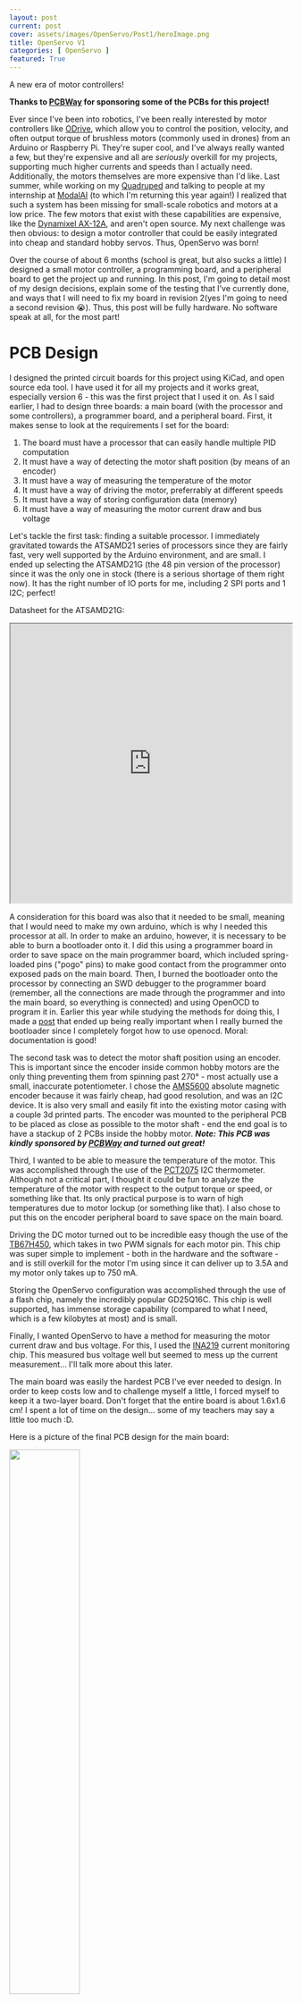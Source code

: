 ```yaml
---
layout: post
current: post
cover: assets/images/OpenServo/Post1/heroImage.png
title: OpenServo V1
categories: [ OpenServo ]
featured: True
---
```


A new era of motor controllers!

__Thanks to [PCBWay](https://www.pcbway.com) for sponsoring some of the PCBs for this project!__


Ever since I've been into robotics, I've been really interested by motor controllers like [ODrive](https://odriverobotics.com), which allow you to control the position, velocity, and often output torque of brushless motors (commonly used in drones) from an Arduino or Raspberry Pi. They're super cool, and I've always really wanted a few, but they're expensive and all are _seriously_ overkill for my projects, supporting much higher currents and speeds than I actually need. Additionally, the motors themselves are more expensive than I'd like. Last summer, while working on my [Quadruped](https://seanboe.github.io/blog/categories/#Quadruped) and talking to people at my internship at [ModalAI](https://www.modalai.com) (to which I'm returning this year again!) I realized that such a system has been missing for small-scale robotics and motors at a low price. The few motors that exist with these capabilities are expensive, like the [Dynamixel AX-12A](https://www.adafruit.com/product/4768?gclid=Cj0KCQjwzLCVBhD3ARIsAPKYTcShkqvzOClP-1GmF2AebTa3iUx5Z2nQ0z7g9xuZ90QcAaowclx3z5MaAnLlEALw_wcB), and aren't open source. My next challenge was then obvious: to design a motor controller that could be easily integrated into cheap and standard hobby servos. Thus, OpenServo was born!

Over the course of about 6 months (school is great, but also sucks a little) I designed a small motor controller, a programming board, and a peripheral board to get the project up and running. In this post, I'm going to detail most of my design decisions, explain some of the testing that I've currently done, and ways that I will need to fix my board in revision 2(yes I'm going to need a second revision 😭). Thus, this post will be fully hardware. No software speak at all, for the most part!

# PCB Design

I designed the printed circuit boards for this project using KiCad, and open source eda tool. I have used it for all my projects and it works great, especially version 6 - this was the first project that I used it on. As I said earlier, I had to design three boards: a main board (with the processor and some controllers), a programmer board, and a peripheral board. First, it makes sense to look at the requirements I set for the board:

1. The board must have a processor that can easily handle multiple PID computation
2. It must have a way of detecting the motor shaft position (by means of an encoder)
3. It must have a way of measuring the temperature of the motor
4. It must have a way of driving the motor, preferrably at different speeds
5. It must have a way of storing configuration data (memory)
6. It must have a way of measuring the motor current draw and bus voltage

Let's tackle the first task: finding a suitable processor. I immediately gravitated towards the ATSAMD21 series of processors since they are fairly fast, very well supported by the Arduino environment, and are small. I ended up selecting the ATSAMD21G (the 48 pin version of the processor) since it was the only one in stock (there is a serious shortage of them right now). It has the right number of IO ports for me, including 2 SPI ports and 1 I2C; perfect! 

Datasheet for the ATSAMD21G:

<iframe src="https://ww1.microchip.com/downloads/aemDocuments/documents/MCU32/ProductDocuments/DataSheets/SAM-D21DA1-Family-Data-Sheet-DS40001882G.pdf" width="100%" height="500px"></iframe>

A consideration for this board was also that it needed to be small, meaning that I would need to make my own arduino, which is why I needed this processor at all. In order to make an arduino, however, it is necessary to be able to burn a bootloader onto it. I did this using a programmer board in order to save space on the main programmer board, which included spring-loaded pins ("pogo" pins) to make good contact from the programmer onto exposed pads on the main board. Then, I burned the bootloader onto the processor by connecting an SWD debugger to the programmer board (remember, all the connections are made through the programmer and into the main board, so everything is connected) and using OpenOCD to program it in. Earlier this year while studying the methods for doing this, I made a [post](https://seanboe.github.io/blog/using-openocd) that ended up being really important when I really burned the bootloader since I completely forgot how to use openocd. Moral: documentation is good!

The second task was to detect the motor shaft position using an encoder. This is important since the encoder inside common hobby motors are the only thing preventing them from spinning past 270&#176; - most actually use a small, inaccurate potentiometer. I chose the [AMS5600](https://ams.com/documents/20143/36005/AS5600_DS000365_5-00.pdf/649ee61c-8f9a-20df-9e10-43173a3eb323) absolute magnetic encoder because it was fairly cheap, had good resolution, and was an I2C device. It is also very small and easily fit into the existing motor casing with a couple 3d printed parts. The encoder was mounted to the peripheral PCB to be placed as close as possible to the motor shaft - end the end goal is to have a stackup of 2 PCBs inside the hobby motor. *__Note: This PCB was kindly sponsored by [PCBWay](https://www.pcbway.com) and turned out great!__*

Third, I wanted to be able to measure the temperature of the motor. This was accomplished through the use of the [PCT2075](https://www.nxp.com/docs/en/data-sheet/PCT2075.pdf) I2C thermometer. Although not a critical part, I thought it could be fun to analyze the temperature of the motor with respect to the output torque or speed, or something like that. Its only practical purpose is to warn of high temperatures due to motor lockup (or something like that). I also chose to put this on the encoder peripheral board to save space on the main board.

Driving the DC motor turned out to be incredible easy though the use of the [TB67H450](https://toshiba.semicon-storage.com/us/semiconductor/product/motor-driver-ics/brushed-dc-motor-driver-ics/detail.TB67H450AFNG.html), which takes in two PWM signals for each motor pin. This chip was super simple to implement - both in the hardware and the software - and is still overkill for the motor I'm using since it can deliver up to 3.5A and my motor only takes up to 750 mA. 

Storing the OpenServo configuration was accomplished through the use of a flash chip, namely the incredibly popular GD25Q16C. This chip is well supported, has immense storage capability (compared to what I need, which is a few kilobytes at most) and is small.

Finally, I wanted OpenServo to have a method for measuring the motor current draw and bus voltage. For this, I used the [INA219](https://toshiba.semicon-storage.com/us/semiconductor/product/motor-driver-ics/brushed-dc-motor-driver-ics/detail.TB67H450AFNG.html) current monitoring chip. This measured bus voltage well but seemed to mess up the current measurement... I'll talk more about this later.

The main board was easily the hardest PCB I've ever needed to design. In order to keep costs low and to challenge myself a little, I forced myself to keep it a two-layer board. Don't forget that the entire board is about 1.6x1.6 cm! I spent a lot of time on the design... some of my teachers may say a little too much :D.

Here is a picture of the final PCB design for the main board:

<img src="https://lh3.googleusercontent.com/pw/AP1GczOh_8RDk7qJIiCp_--NOytWFu0EjDBA0Jur1c-BK7j2fJyk1vHAxWxIbr9-9CBSr7F77W59-qWbrXJ3vjynT8NSsky7aZpazrP9oG2rVZM83hFmdICy5aYQouhn8uzA1_JZ79WxhKBIOPeeDz5O-jd_Tvgj871yP1_5B3fXqR54Md-VrFNdufKOoOqyr98Gax6wtkKlvpX_iuL4MPhO3HsR8FMmomRec9ifbxQOkeBUXsgaer9DGf1yzjDwPAf4I0BK4rV52DQEaSBrs1NF_GY_jhnuC6dSzQueBwDutLnSGB0-g-K__hVfvlNjQoQflXBwSi0wutL9XYyGAXjiD3IuvacMCBaoe35mGrRt0iVzXml9S6hXatrXTmpb6MxzOHUAsBanK7-jQE4gUvaJkNlUxdQTcOlQyezgoc-Lf9wawQvb5DzchvvyTRm3YjSoWmq0RikrMzN9ibY6vfAHygw1urm-Gf688t0jXdvxaN3MIMHFABQhGCbR3jijU2rIshlDhMsjvtm0yiXGpESpxAlnasPZuhSXpZpbe5zuHXW_1F2Q59rpSKC_yUUnTxbisQ8owvLw5YOV8N2Zeeasu8NoM-U_jspT_MIxXpZCmnSC2nGDMkP7BEaxUzxHkcRp0nrgrwY0KCV7Yo3tTZPNbBbkXGxUzqhXkE-W4Uxom40t1-b22efiw0thS0C7StaWrLyCRmifm-o3h5af_zqRYUdkajXRHLHQl0TIXFx-F5zDsZVXuG6-UwDUaGs9d9z9yVX_jx-QlkzoXUke3_1lNNWr4e2COFIJyKQvxS8DiGU6CUhVVbxpRcKr6UBW3PJlevCr4u53fZTkfiy8RYcs0B0qr61qd3Yrpb5GZf1jO4e3iDVSWLJyZYZy1C_B_MVPCkjUUKb3XEsSYqpWdZEjUm27rsYxOTPgLpuM3HAqaSYzdX6v9daXIk9a5Evi7w=w451-h386-no?authuser=0" width="50%">

The peripheral board:

<img src="https://lh3.googleusercontent.com/pw/AP1GczPqhg_PsMwy2my0gRSmgaL7lzmLZUJ8JFybDp_9zpfYQlR4dQJ88NFUJSuxmlwaiy1rV5Uf0GGonD4cFJYdHmf54YXw3qKVdAhvGWsEY7ABZRm4Pno_eEE3KZD8792Xw-wz7p7_MUS9sBinRbD5hDpqI3Wn0BM2qfSUw-ZyttSeD4_XUgD6kiNTBtDxD17Jn_OUTuVNPaLzswf4tQukK7Lqnn0DEYBJBiBmFA6B9Lui_irVHYoBctLzLyI3uxvM0AQaNhaCqgJt39RFauc526LhWoV-wC0Ge0ZL52eIXNOHQCXwzU0-h58wM6LY_MFrBd_s8oVgGlCL3By7crWzxenFOkH3ysfwFxTFySR_Y1QWJRPBBbHOthTA5aYGAqZMEHpwwUWUaRH-igNuFDhglmsPj3u9TesBZjrsM3lAFSkot7-xfAohI6nMnJ-1rdfXXSd7a2tuT1rCPU6R-H_6puE0Znbh0Gyh3LXpAAJ7bkuwFioVficE7POBTH9sVC_k6ApLF7Qf0sIr_ITHMDgGAIjbsfPmzoWr0tkkCpv0HrerG75e8aCeiAO52AByI3KXJ5RA4fjLd8BEm2-_hLzDhIwjPzmrW_n_snhWA_sHXVskyeBNB3WnPcY8yR-TuCIIz9hds3cl6t0R4b7AtGklPmGmdSxfbRer7pE1jIQuwUwuskiro-XFpwQeAmfO4ZRHaRCecvs010PNZj73CLtLj6R0sh_I3aIT3pQcpXAC3B4JnIFAiwVr6sfAeDyp54NCK4DMDnYd1YMk_4g5hy4-YZZTjG6naUSXKWZkb8FcVPA0Ywt2KHyPQcGOBjdwICKPPJATHEtCwkgY0gTzC8Zn5csbMxZ5xhtr_L5p0DsrMfXtInkrl6wnKJSDxK0Pr02NkAxYlk5T7WHJNevOY9PfduDqn1Aiv0zBgwr0j1mOjqUmyREyy1A2qBuj1NhZ6Q=w1214-h1003-s-no?authuser=0" width="50%">

And the programmer board:

<img src="https://lh3.googleusercontent.com/pw/AP1GczNaYmUYBUnNwcysRr9IYctoAMZyJ607XSbpueOyIJRkBPzAjXwMYKyMYeH4KlIYHxneK14ACwKEwkL7cN2is0cHDC6p7XFfG3IC5YTpW4_ak93zJjvmeDDKcL9HC0EL-26mgQe1HOTnfpPeovyyg_FUoEBMDbJ9Qr1QCPBIUllY7b2qPhHcu5ES8gwPOLIKBUK1sru29VLltveYgY3-x4iodUwzhARonC0STOAzbZx7swfoAXCjV8PmJpl4KxKFLnnAIGCSA8rFb3bozEJNbdnfHz1W2_8U2V3tIQ_-iahgneellv-55XzIZ_0qNaB3FpWlZiC4j93156yJpdAgmHh866FtgHYVx91cWBjlxoJOrzhrSLTEiTvw3hmpL6HHnIeREbkz0GCEUeMc1cZs_6DdGHJuVWf-BRbmfCPXq77H9xixfAhUbFjUQmy7hI4Dg8G1pbIGvEU3Hd8sTQ797ZCSFSaNzj29pC-rOEOlrK861w1D1zPTi6kaFZcKVeOX0rf80udzkI7tn9jWa05xq8ojsy4JfTJhJnoSWqOrAMXKM6QnaaebJxNiPxV_bpvTmctygguXgMGDt3M9eI-tzvc7ZyG8lR4EmytpFf7ZYmJm9L_OYFazkptp40e_zncO_uWfYVzwV4V5DBRjBHe1DcTDIaOo80yRv5c68gQIQE6FBjW7vQXof1qkNA5mBJ2uQPshM76m7FeIoJSRgaNAb5ONdrd-wh2Cq2u0Q0QJLmhoJeKKoM1KiArgJck369KP3dKNADGOBK7GYfnmNMoDC4YkwkegPA0KFvoVxUjtEZ2W4BqqcL98kW-UstdwfynXP3yXExhra0SL7uCFj_QoedbnHm81SsujYvq2kc9TL6se0f-U8gXdCwOU3JEmalet8hcjNO-HwDyj-sJxtFI-punf3x5vEMRz_2a_9DtC8fz5uN8EE51l6wofKPK9UA=w1167-h1003-s-no?authuser=0" width="50%">


Here is a time lapse of me soldering all the chips onto the board:

<iframe width="560" height="315" src="https://www.youtube.com/embed/yg2W43WB_g0" title="YouTube video player" frameborder="0" allow="accelerometer; autoplay; clipboard-write; encrypted-media; gyroscope; picture-in-picture" allowfullscreen></iframe>

And the final product (the peripheral board is already mounted inside the motor casing):

<img src="https://lh3.googleusercontent.com/pw/AP1GczM1zWskGXI7p7SxjMukFWTmkFzHfoSCQvLPet0JqQlKgLWNgZvUqwdHrhcyHo0W7oQf8B3qjTc3B7DYEKeWuobKD9Zc5QkcQmNEycgRaW4Wwqo8LwQG_HMm7_Ri-DnZoTm7EQBcOyZaBnhko4z2r8qN1AkGju1iRC2YkmHf5UajSi22MmKrF6oaINTlQM57-fUa0R3JEam2twiTXRoebvDM4VhXplASJ2LvUdaAIRZNGfXhog4B6waASN3uznEPJetiQTisY-GPWrMCes9J9a2F9eudHKOgorT2xQUiTOIzcc-rynFJ21P68mgqvt81FjCpD6nng18r7753b42ABtFYbNmD2-OQHqGqegY71ORvkh6vv50bW8d5cKNORKnTxay0j4lL9mHzYMVdjiUf1LqV-hPEG5kIE08o534OPKS4_8PLIxZ2MThF9OpgF_sKlrW3Y5xVS5UTl5s6V9rlIKq8r6YrlqaLy07Mts32LsyUt1urT8ACjrarnm6mc7oo2Dwl3QtMnw6pffFVuBFmNdXZjjQkmquilc44TUp0XisjtAW_uNTuRad_N3vLIioYe7sY6_HXNoOblKkCO7njF7AMWvKKu-6LdehjWwHngIUtw0FyJt8z4X5iNhjo8NE6XJvlW-rU8Sk-qY7hlWOBqtTEyzOVec5tUK0fF2JN1nkZ8YUyhBe4tXTMcb-6yFa_NDNwsGjLnupJszB7iuDhVAWddE0szmoZUdQ6nqVl88j8iu2c015f2s4eP0v5_6Lem1nsSWZb_3LxNPAv_gtyAM1WTYlIE2AJh8yZLURQte4n6-584i65ErKOZRMXVkbWCCvmPhNJp_oYc9O22r2DGanLSG4plqTj8MbMg28jDnTyZacvXDkfMOB-mbXG-seFbxuYOglwh-MSV4qd8UMgwd2xIHRpcD8zOdROGIelAqIP3A3v1G35mKk1vyYGgg=w598-h1003-s-no?authuser=0" width="50%">

You can see the programmer board on the bottom with the USB plug and the main board sitting inside a 3d printed mount and clamped down with a toggle clamp. I really like this setup since it made it easy to remove the main board and to test everything together. Overall, I'm really happy with it!

# Getting Started

After the hardware was finished, I decided to program the bootloader so that I could begin working with the board. I instantly ran into a weird problem in which the debugger appeared to not be able to connect to the chip properly:

zsh
```
Open On-Chip Debugger 0.11.0
Licensed under GNU GPL v2
For bug reports, read
	http://openocd.org/doc/doxygen/bugs.html
Info : CMSIS-DAP: SWD  Supported
Info : CMSIS-DAP: FW Version = 1.10
Info : CMSIS-DAP: Interface Initialised (SWD)
Info : SWCLK/TCK = 1 SWDIO/TMS = 1 TDI = 0 TDO = 0 nTRST = 0 nRESET = 1
Info : CMSIS-DAP: Interface ready
Info : clock speed 400 kHz
Error: Error connecting DP: cannot read IDR
```

After about 5 hours of verifying the signal, power, and ground connections from the debugger to the programmer board and the programmer board to the main board, I realized that it wasn't a disconnect issue at all... it was a _too-much-connection_ issue, and the chip was constantly resetting. The samd21 processor resets when its reset line is pulled low, and I had an exposed jumper on the main board to enable resetting (the idea was that you could short the two sides together with a screwdriver to reset the board). As it turned out, I made a small mistake in my PCB design; the clearance on the reset pad of the jumper was too small to be manufactuered properly, about 0.02mm, causing a gound pour around it to merge into it. In other words, the jumper was doing nothing and the reset line was constantly being pulled low. After cutting the reset line trace, the bootloader burned successfully and the board showed up as a Serial port! Fortunately, I was able to continue resetting my board through a different line that led through my programmer board. 

Here's what the design looked like in KiCad:

<img src="https://lh3.googleusercontent.com/pw/AP1GczO_jw1yGmwfnqdjax53jGLUyuDPJ1Ksv-gqpBXlAlavolzuU10crh7JZGxpIz-jFZcJdXaVvV9VVisJzWczddBHy8NendSdppq0PNCXDpX7udWgonc3Im08oL94M5JfFKk6enSOGQ1x9vUbQo-waF8mxTA9RLhZU8x-i1mArrUfB_gzlR7RZc5FwOZzN1Rq7PribYZhSuE2FEg8VqEQXXsez9lUCGq7sorNP488lWdTZEQDoYJdqnjMn-RriXXoR-6faKdFzULf3eBZJe5BLLXTL3ELei3UQGwollgGASkvu-ANgdFRJYGGOWY6CdwGpYk6ykhMgUI_3sFWpiq8hWAGgKAsh5DAAKQ-57rROyy6xPoJGvTrZiE0lBteVAZPEDo2aK70WGpHuXYLedSQfZcM0Sy3vQBj99SrHj3-PpiaxdQGjjlzvb8t3pvEFTj0I91tsq0jCSoqMc4Ekd1VhQhTHZaelnu8FibsKaCb719YZdicKZeqwiQ9MJoN5qNfu4VfiD7fx6maAskFpxWpRAdkPUHuGL7yBin7kFUxOZIOonzkI5ato5qRSH8FtIkOg7emsk9MpuBkmPtSbzysxO1IxjwF632nZTaQcCORIV03-xBa1T58BWihpt2pkRZP482qYu-m8BTyEnL4TxRHA6LSb0kpYYiqdFVze-OOIcMJiUSG4IKbz0WMZKLvi_H_KI2V8cIqB5i0T-j9yMMU6rBwJxJWcquDwgJDOz1Ral-e1ZvW5NguGgPixKN8hqj8N6vHcfQq6zoyzv-aH7oupuzaYHjLvqBQBgELaSKOND-2lxt2uwktUUvL7MKhZtwB7xo5nneH9ikbZ2UTBYHgeLDwQbjZs9Wrp98kyYNlcj-aLd6I-DR4sGgifX5FcNIy2Hvb7WRL_25A4qbPxN5g0AmW7GnqsBtvNL-PklweTodZe2PoGvKKNln8HmWslg=w703-h1003-s-no?authuser=0" width="100%">

And what the cut trace looks like: 

<img src="https://lh3.googleusercontent.com/pw/AP1GczPNEW0U9EbMaj385rqJNQfrZQzYfoebHNOpHn1l0DYfI0MvDNNabGFSUdexiVjPW6uhdlO3F2vw2fmSDp5TkofceiOlzk-8dzW2KRxSorjvNHl_lEST91J68ZrEeZO2TcfWhcw8nsJsR3cKZMM1OpGx2GSduEjgCV_K9A_WhKGYNSJddLSwVSWIdPluYMjuyNHEceec4iFFpJ2bEpZHs_C3h685ldSmQ2QGPUIBAlFNDZJWE4naW8MrwhzDIfiifPDHSbPUb-emTduL5rhZiA5sQ6p85ImShwsOCj1OVy-XU1LpYvjFe5JLxDI6QMHvG4ZjX-ybWaWD6XgWZL0OH2IINKgOVqPc2KmNl0qSEqni4jCvjiRufcRwszVKMVHdAPB_DlPUnO1WEteNK5R40quUokP8K0WQUJMng6urQPi7XqynlnIjBrMF2kbasjpH74akWB8bO9lfDX1DD-BcgzJKr6Ief97A915pv1vIUVExy-QEE02GxpUcWsVJzX7crYwDmfALXQcAytAgg2xYS7ZduG3BPzY9JSloWFdbBeqTALeFzy-PI9renpm6Qn_HlvjKj-dbq1gv6Zm2cuMqoEPI6xC1yHi9uqGUGmCXtJqU4WL12M1kWlL78NSXT7V5hjrT_XkFG8O3apf0wotpcM6EybyIDMWDliEjpWDNat85UT2FzA4k6Eme84RCyFeuqNP8jpWN-0y6NOUOQZFndKVV4YwNyq6fHc0DrZAswYxyOV13UCeExEjh3WaLJFbXIQaxPcnydYfXeIgDF1ryfnAWvwtJSv9clJtuKcUdM5dxdtOYHyBwt6-IHQ2f2FaADcXYExvXWKSsSMv26QH9M2g-f3oFvlquD5Uv6e3rCGGv9HKZCGUZn4jRU2jwNL7CdRIhq3KX5aPnNS7M-uAJqukHZOb4cgRdh60VSg3HmKpiDbq66nfjNn_h5q9V1Q=w1508-h772-s-no?authuser=0" width="100%">

## Successes and Failures

After that I could easily program the board through VS Code's PlatformIO extension (which is really nice by the way). Also, all of my sensors worked first try! The encoder could clearly measure accurate shaft positions of the motor, the thermometer worked, and the current sensor worked as well. Even the motor driver worked, and I was able to control the motor at different speeds. On the flash chip, however, I discovered that I accidentally flipped the MOSI and MISO lines 😭 but that was a minor issue that I fixed with a little more trace cutting. 

The more important problem came a little later: the main board appeared to sporadically disconnect from my computer during uploads for prolonged periods of time. This meant that I could _sometimes_ upload successfully to the board and open the Serial port, but most of the time (like 80% of the time, I'd say) the main board would be successfully uploaded to but immediately disconnect, or the board would disconnect during the upload and cause it to fail altogether. This was __incredibly__ frustrating since It would take me up to 10 minutes to get one upload to work without any disconnects. 

Initially, I believed this to be a power issue where VUSB would be dropping or the 3.3V regulator on the main board (the AP2202-3.3) wouldn't be supplying enough current since I sometimes noticed using a voltmeter that the voltage on those lines would quickly drop during uploads. In an effort to fix this issue, I replaced the AP2202 with an AP2112K, which can output more current. This, however, failed; the board overheated and broke, and even after switching the regulator back, it continued to fail. To put it concisely, I broke my board. Tomorrow I'll build a new one, and hopefully it'll work? 😅

<hr>

One more thing - the hope is to create a command line interface for this device... which already exists! I also made a [documentation site](https://seanboe.me/openServo/0.4/openServoUI/config_options/) for it, since that's cool. The pip install isn't live yet (since it's still in the development phase and needs a few more upgrades), but check it out anyway!

# Problems, for now:

Although this project is currently going much better than I expected it to go, there are a few problems that need to be addressed in later revisions:

1. reset line clearance
2. random port disonnects
3. toggle switches instead of jumpers on the programmer board for switching power on / off
4. fix a slight misalignment of the encoder on the peripheral board so that it fits in the motor enclosure better

Regardless, I've learned a lot from this project so far. It also totally revamped my KiCad skills, and I'm proud to say that I've started mixing up the KiCad and Fusion360 keyboard commands due to using both so much in conjunction.

That's all... for now!

__Update__: I made a second board identical to the one that broke that appears to work completely - no upload failures, the current sensor works perfectly, and everything else is good. It seems as though the failures on the first board were simply a result of bad manufacturing and weren't a design issue!

I got a whole bunch of programmer and daughter boards to be used for this project. The best part is that I received them super quickly... superrrrr quickly! Within 5 days of ordering the boards, they arrived at my door. Unfortunately, I couldn't use them for a while as I waited for the components to put on them!

I was also able to get them in matte black which looks really cool, although it would've been cooler if I had spent more time on the silkscreen for the boards.

![programmer](https://lh3.googleusercontent.com/pw/AP1GczPxYWwTfYtVihY-mVlv1wWF6-FOjbiMbYLf-nJChLhrt1Li2FL-HfhCVHi3eRLQfuAomvMy1WPQGES6cYMMpK9xYxkXiHP3NjcjH92ZmvhHttT5K4I8pXRzfUl9zsXEm_QdL_Xmcxquptyh57ptUQtaUlz7YhStr7NFIsZyPIFRvgcYug4K7_9NRMO3_ZsD8eMQh4rHCXvybqP2TdylTj7R9hhnBFho2kcWPZ9oCUywDtXLy-aovUqgl_6xg1evKgXn3n_Z3tSCxUL2Blg2l7xq83pXSjDe6h1j82DZbg2DEUW6WozeRrhvHkxDRcbcLRB6k8pp0GruoGDpqd6MqaEVhUP9qnsu0QMRZ8PF-95o8IhMl41vM9RkvIsPK4OxBLQH2bKeExtdP2bq3i2H-KfvZYI_u1xkATEj7iTo0NvL9NO47di7u8nWVOe56Kz4qSiCCRCpS2ke19lTVQk3O_WJT5X8PaPsg0lVHZsujq3Rt910kcCjrqLhwTmO3jiFCDWu2bACkXR4EPq8UdfGO-umdtCIVtiCHLWMjb_xpOPX0tgoSfKArfXnKNp_5906UYWVRAXkEd8sFIBkP8_idT1FYOdmqpSP6lCbJLdVkYl7Jq_KdYM-iU28k-kpR-PbdnhQC8jeZ00XZ_byLgFIp-CMsjMZffi1eifHVRBzUhI_aHB8002N6PhTiluamZo8P9xgJC9Hyo2VGwnCOmwB8Shm3Cns9noxyyysH5wBRfDE20e4s3GMetFGFyY3xSIl4lbfsNzVvhS_3ppR1YfoLh4RNuc-8v6D2R34XSZfcx9qpE5yfX53SiCbpekMCMmfQaAoPdy7voPSx4lyMohJIezrBRK2BHL8er6v_d1qf1lmGjkCllWfserRhN1PzFbJUc3WxjROEgND-E6wIrr4kBQctoLBody9G3CfniyZD-a5Vg_aPBYz0a0JZY-hfQ=w974-h880-s-no?authuser=0)

![daughter](https://lh3.googleusercontent.com/pw/AP1GczN3k1wiq-sPMY_uuia4FBm1eEnXfzhn-zMKLZq2m398A1qNqGmEDCwxtBwdFhcGOOFw2TZtLq78vc7QZL8IwfXwqJ32qsCdSY0AeRsPcFmQnPvxohTYfFJ6pqrPqiYNu-piaXdAfu2ABGnXT-IVkyDEuQvQpwrKoPUrnzsMKcs0ExnCr1aG0KU5vKHjCSR7jZmBsexoce6v1syf849fPpxbM8zm8s25pefhJH9WMHj-PI15wVB_k-afuru225Kr7zfbL_xB1g8ZgmllmbGZHQfk3JV4Xj78uFRpuKuNQUOZAML7CvU-cbyZqi6VILrwkuT1SpuPhMxdd1LgB43rl2zRlMEQcScA_T9_JjYKaJBcLw30e809tuCr9EIvMJd5r16iUr4GVs1t_sdVLFt1butkV0hdoyCihTLeGglxU2zH8KsbEcfyrBH-8SPGQIBpuV0_KiJzKZ7_ftZ0yO9L7gSDGzvTHzehj83FIjURqfXlxmiIvAybgXNnuGXpenPh6VpZ7_hZ6yQcmBk0eQHsh8RVYVvtLJXCnDp4c4QqRnW4Y8rEI3KHJG_G3TCdgDjkD-B80D68WTwXjVrUN1BcTdqQq2syVjAzN6ih61GJoIlsf--Loqslzn4eXsmzbCSlF0MUH624yvkaQFOlCgLJZ_Dd-2o9GGVV9puqJWRrPK5_iF5fjx0kQgHimgKq6tSRTXvB_VbiBbtbIl8hIWL4ySHHUva-Vf8rMn1ys85Dbmrh3Rmc7lIArJy9JVqOQqZBAzweSNv28EKSnyAM5r0iunPKES62jvxUKIslpogcBIhllRdEXWxxIr0uA1K-Uv1aEzf_81d8wwCA3qToXynedmTK_PTGnOoAzDRT-_nqYNgVtN_STiREgMN3yLtF8GU_93cIUiIOQBk2D3o6K9jayCOK_P0WhGS4BRMwjwEqhJ3OrPapH5AF5JQ2TBneQQ=w858-h730-s-no?authuser=0)

![together](https://lh3.googleusercontent.com/pw/AP1GczMLZ6rXlZvwUvSpGRYGFZxi-UtW7H3vvkdsaA24tzw9xWyvonY_H-6jPqaedBR1k1QrtuoI2AfPdIpSPtNL7vkDzZ2ZS0o6qsWG8ina6NBBvWccYtB1F5KE5OifgH7_bxFWXwZci9XqzwuJVzeUILjtoiAx8uSUzLleNRWOfM8GyfPIQCbJVC-b-fqE_eM5pt-VSnARB8Q654DmtzOTZkXSPc2OWOuOc3A1gR1vyulT1ZUepvb9WCiUKCIvZKP8NRr7yYtkCItJa4oGOP05gpTloVrvaaCjrvC0YkIZOqYheTTp1CTs4jiRs3bODlzwGRqLG-ClTCLfPqnUwOVQw511VJz_Q6i9GfXJsmrKCxtsT9z1mf2cbfzRITWeG3whcKxrR3cjrs52gy1w6qx38NZBvuh6wcX86xMmlw6YroQrTFnaV54AqHi6DPFZVG9smrrh27UCbt1okloSiqFR0rWa7vvycSKB7LbXnbhhtSU75QLu0G_24FSCXy9-3UayQp7_-6eh_7DKWVWEsS-p4V3csdYxOOsZNvdLtzwBmECw0FmYdqNq932tRd7eBeZRlI5mG6v0_2xFdoQdTeV1IDl7K_qUM-4JfV5wkg1cTEar0G1uODnvZcryD9Ba6MUCqP_ajVizQMAaiJZp2oRBXgvf5vo2crh1qRZ5hw3F5POETuU8h0aO-PFECM7hqIKVb1tmI6arSO-zSbpeYsyra_03i6Rdqkx7eTcBu_Kq5O6Y-ZBGbnLbMwVyvhC1IyVtKAz_gtisa-lJtuwpO96GBsvX1eX6twlYh4aTRxdfjR464ckGvsWSb9rfcFLlRWDyxEfe7ZBPZFM5qYLSSr9w3oKAcUo2FnjGV_AvJygN2k-vydOmWqUZhl6eUAX0xq0OliE2gq7vGg6J-Ri9gTJV1tCcr2IyFueTESs0WPquM7zb1YwCqgD63vSmTxb2Kg=w1012-h604-s-no?authuser=0)

